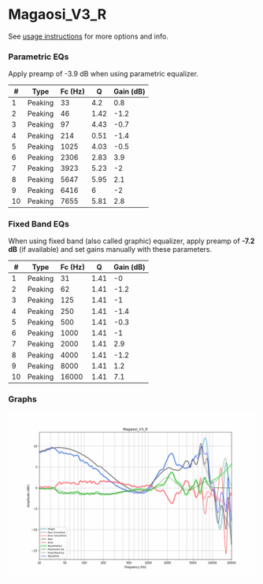 # Magaosi_V3_R
See [usage instructions](https://github.com/jaakkopasanen/AutoEq#usage) for more options and info.

### Parametric EQs
Apply preamp of -3.9 dB when using parametric equalizer.

|   # | Type    |   Fc (Hz) |    Q |   Gain (dB) |
|-----|---------|-----------|------|-------------|
|   1 | Peaking |        33 | 4.2  |         0.8 |
|   2 | Peaking |        46 | 1.42 |        -1.2 |
|   3 | Peaking |        97 | 4.43 |        -0.7 |
|   4 | Peaking |       214 | 0.51 |        -1.4 |
|   5 | Peaking |      1025 | 4.03 |        -0.5 |
|   6 | Peaking |      2306 | 2.83 |         3.9 |
|   7 | Peaking |      3923 | 5.23 |        -2   |
|   8 | Peaking |      5647 | 5.95 |         2.1 |
|   9 | Peaking |      6416 | 6    |        -2   |
|  10 | Peaking |      7655 | 5.81 |         2.8 |

### Fixed Band EQs
When using fixed band (also called graphic) equalizer, apply preamp of **-7.2 dB** (if available) and set gains manually with these parameters.

|   # | Type    |   Fc (Hz) |    Q |   Gain (dB) |
|-----|---------|-----------|------|-------------|
|   1 | Peaking |        31 | 1.41 |        -0   |
|   2 | Peaking |        62 | 1.41 |        -1.2 |
|   3 | Peaking |       125 | 1.41 |        -1   |
|   4 | Peaking |       250 | 1.41 |        -1.4 |
|   5 | Peaking |       500 | 1.41 |        -0.3 |
|   6 | Peaking |      1000 | 1.41 |        -1   |
|   7 | Peaking |      2000 | 1.41 |         2.9 |
|   8 | Peaking |      4000 | 1.41 |        -1.2 |
|   9 | Peaking |      8000 | 1.41 |         1.2 |
|  10 | Peaking |     16000 | 1.41 |         7.1 |

### Graphs
![](./Magaosi_V3_R.png)
